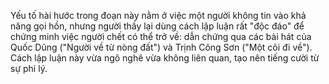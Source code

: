 Yếu tố hài hước trong đoạn này nằm ở việc một người không tin vào khả năng gọi hồn, nhưng người thầy lại dùng cách lập luận rất "độc đáo" để chứng minh việc người chết có thể trở về: dẫn chứng qua các bài hát của Quốc Dũng ("Người về từ nòng đất") và Trịnh Công Sơn ("Một cõi đi về"). Cách lập luận này vừa ngô nghê vừa không liên quan, tạo nên tiếng cười từ sự phi lý.